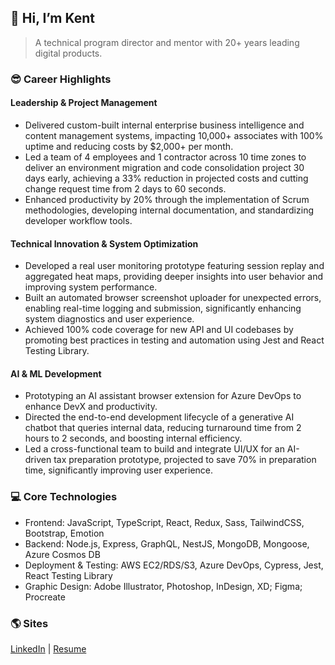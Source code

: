 ## **👋 Hi, I’m Kent**

> A technical program director and mentor with 20+ years leading digital products.

### 😎 Career Highlights

#### Leadership & Project Management

- Delivered custom-built internal enterprise business intelligence and content management systems, impacting 10,000+ associates with 100% uptime and reducing costs by $2,000+ per month.
- Led a team of 4 employees and 1 contractor across 10 time zones to deliver an environment migration and code consolidation project 30 days early, achieving a 33% reduction in projected costs and cutting change request time from 2 days to 60 seconds.
- Enhanced productivity by 20% through the implementation of Scrum methodologies, developing internal documentation, and standardizing developer workflow tools.

#### Technical Innovation & System Optimization

- Developed a real user monitoring prototype featuring session replay and aggregated heat maps, providing deeper insights into user behavior and improving system performance.
- Built an automated browser screenshot uploader for unexpected errors, enabling real-time logging and submission, significantly enhancing system diagnostics and user experience.
- Achieved 100% code coverage for new API and UI codebases by promoting best practices in testing and automation using Jest and React Testing Library.

#### AI & ML Development

- Prototyping an AI assistant browser extension for Azure DevOps to enhance DevX and productivity.
- Directed the end-to-end development lifecycle of a generative AI chatbot that queries internal data, reducing turnaround time from 2 hours to 2 seconds, and boosting internal efficiency.
- Led a cross-functional team to build and integrate UI/UX for an AI-driven tax preparation prototype, projected to save 70% in preparation time, significantly improving user experience.

### 💻 Core Technologies

- Frontend: JavaScript, TypeScript, React, Redux, Sass, TailwindCSS, Bootstrap, Emotion
- Backend: Node.js, Express, GraphQL, NestJS, MongoDB, Mongoose, Azure Cosmos DB
- Deployment & Testing: AWS EC2/RDS/S3, Azure DevOps, Cypress, Jest, React Testing Library
- Graphic Design: Adobe Illustrator, Photoshop, InDesign, XD; Figma; Procreate

### 🌎 Sites

[LinkedIn](https://www.linkedin.com/in/theartofwarren/) | [Resume](https://www.kentwarren.dev)
